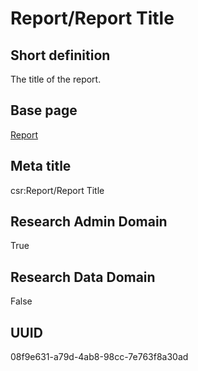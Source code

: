 # Report/Report Title
## Short definition
The title of the report.
## Base page
[Report](../../Objects/Report.md)
## Meta title
csr:Report/Report Title
## Research Admin Domain
True
## Research Data Domain
False
## UUID
08f9e631-a79d-4ab8-98cc-7e763f8a30ad
